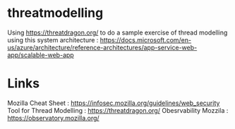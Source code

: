 # threatmodelling

Using https://threatdragon.org/ to do a sample exercise of thread modelling using this system architecture : https://docs.microsoft.com/en-us/azure/architecture/reference-architectures/app-service-web-app/scalable-web-app


# Links
Mozilla Cheat Sheet : https://infosec.mozilla.org/guidelines/web_security
Tool for Thread Modelling : https://threatdragon.org/ 
Obesrvability Mozzila : https://observatory.mozilla.org/
